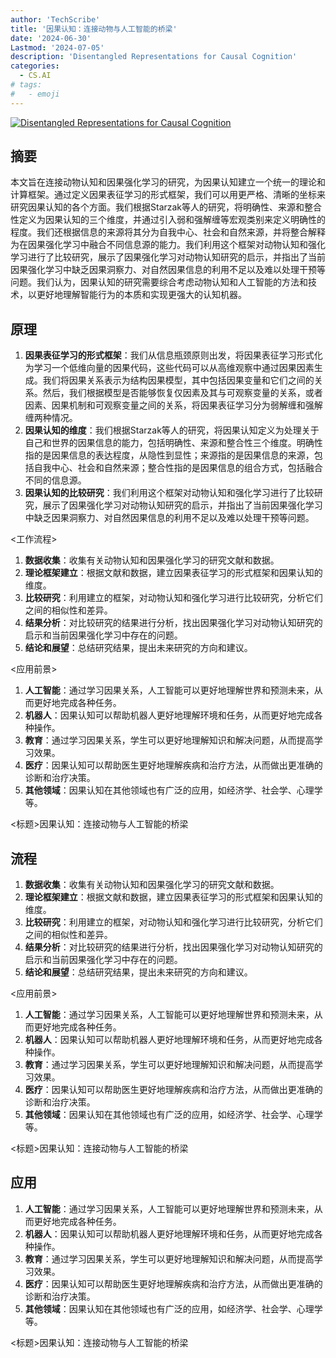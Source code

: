 ```yaml
---
author: 'TechScribe'
title: '因果认知：连接动物与人工智能的桥梁'
date: '2024-06-30'
Lastmod: '2024-07-05'
description: 'Disentangled Representations for Causal Cognition'
categories:
  - CS.AI
# tags:
#   - emoji
---
```


[![Disentangled Representations for Causal Cognition](https://arxiv-research-1301205113.cos.ap-guangzhou.myqcloud.com/images/2407.00744v1.pdf_0.jpg)](https://arxiv.org/abs/2407.00744v1)

## 摘要

本文旨在连接动物认知和因果强化学习的研究，为因果认知建立一个统一的理论和计算框架。通过定义因果表征学习的形式框架，我们可以用更严格、清晰的坐标来研究因果认知的各个方面。我们根据Starzak等人的研究，将明确性、来源和整合性定义为因果认知的三个维度，并通过引入弱和强解缠等宏观类别来定义明确性的程度。我们还根据信息的来源将其分为自我中心、社会和自然来源，并将整合解释为在因果强化学习中融合不同信息源的能力。我们利用这个框架对动物认知和强化学习进行了比较研究，展示了因果强化学习对动物认知研究的启示，并指出了当前因果强化学习中缺乏因果洞察力、对自然因果信息的利用不足以及难以处理干预等问题。我们认为，因果认知的研究需要综合考虑动物认知和人工智能的方法和技术，以更好地理解智能行为的本质和实现更强大的认知机器。<!--more-->

## 原理

1. **因果表征学习的形式框架**：我们从信息瓶颈原则出发，将因果表征学习形式化为学习一个低维向量的因果代码，这些代码可以从高维观察中通过因果因素生成。我们将因果关系表示为结构因果模型，其中包括因果变量和它们之间的关系。然后，我们根据模型是否能够恢复仅因素及其与可观察变量的关系，或者因素、因果机制和可观察变量之间的关系，将因果表征学习分为弱解缠和强解缠两种情况。
2. **因果认知的维度**：我们根据Starzak等人的研究，将因果认知定义为处理关于自己和世界的因果信息的能力，包括明确性、来源和整合性三个维度。明确性指的是因果信息的表达程度，从隐性到显性；来源指的是因果信息的来源，包括自我中心、社会和自然来源；整合性指的是因果信息的组合方式，包括融合不同的信息源。
3. **因果认知的比较研究**：我们利用这个框架对动物认知和强化学习进行了比较研究，展示了因果强化学习对动物认知研究的启示，并指出了当前因果强化学习中缺乏因果洞察力、对自然因果信息的利用不足以及难以处理干预等问题。

<工作流程>
1. **数据收集**：收集有关动物认知和因果强化学习的研究文献和数据。
2. **理论框架建立**：根据文献和数据，建立因果表征学习的形式框架和因果认知的维度。
3. **比较研究**：利用建立的框架，对动物认知和强化学习进行比较研究，分析它们之间的相似性和差异。
4. **结果分析**：对比较研究的结果进行分析，找出因果强化学习对动物认知研究的启示和当前因果强化学习中存在的问题。
5. **结论和展望**：总结研究结果，提出未来研究的方向和建议。

<应用前景>
1. **人工智能**：通过学习因果关系，人工智能可以更好地理解世界和预测未来，从而更好地完成各种任务。
2. **机器人**：因果认知可以帮助机器人更好地理解环境和任务，从而更好地完成各种操作。
3. **教育**：通过学习因果关系，学生可以更好地理解知识和解决问题，从而提高学习效果。
4. **医疗**：因果认知可以帮助医生更好地理解疾病和治疗方法，从而做出更准确的诊断和治疗决策。
5. **其他领域**：因果认知在其他领域也有广泛的应用，如经济学、社会学、心理学等。

<标题>因果认知：连接动物与人工智能的桥梁

## 流程

1. **数据收集**：收集有关动物认知和因果强化学习的研究文献和数据。
2. **理论框架建立**：根据文献和数据，建立因果表征学习的形式框架和因果认知的维度。
3. **比较研究**：利用建立的框架，对动物认知和强化学习进行比较研究，分析它们之间的相似性和差异。
4. **结果分析**：对比较研究的结果进行分析，找出因果强化学习对动物认知研究的启示和当前因果强化学习中存在的问题。
5. **结论和展望**：总结研究结果，提出未来研究的方向和建议。

<应用前景>
1. **人工智能**：通过学习因果关系，人工智能可以更好地理解世界和预测未来，从而更好地完成各种任务。
2. **机器人**：因果认知可以帮助机器人更好地理解环境和任务，从而更好地完成各种操作。
3. **教育**：通过学习因果关系，学生可以更好地理解知识和解决问题，从而提高学习效果。
4. **医疗**：因果认知可以帮助医生更好地理解疾病和治疗方法，从而做出更准确的诊断和治疗决策。
5. **其他领域**：因果认知在其他领域也有广泛的应用，如经济学、社会学、心理学等。

<标题>因果认知：连接动物与人工智能的桥梁

## 应用

1. **人工智能**：通过学习因果关系，人工智能可以更好地理解世界和预测未来，从而更好地完成各种任务。
2. **机器人**：因果认知可以帮助机器人更好地理解环境和任务，从而更好地完成各种操作。
3. **教育**：通过学习因果关系，学生可以更好地理解知识和解决问题，从而提高学习效果。
4. **医疗**：因果认知可以帮助医生更好地理解疾病和治疗方法，从而做出更准确的诊断和治疗决策。
5. **其他领域**：因果认知在其他领域也有广泛的应用，如经济学、社会学、心理学等。

<标题>因果认知：连接动物与人工智能的桥梁